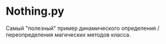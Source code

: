 # Nothing.py
Самый "полезный" пример динамического определения / переопределения магических методов класса.
